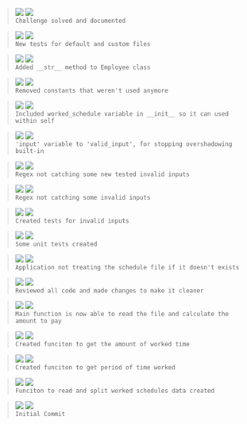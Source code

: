 > ![](https://img.shields.io/badge/Jun_13,_2022-black) ![](https://img.shields.io/badge/v0.10.0-FEAT-blue)  
> `Challenge solved and documented`

> ![](https://img.shields.io/badge/Jun_13,_2022-black) ![](https://img.shields.io/badge/v0.9.0-FEAT-blue)  
> `New tests for default and custom files`

> ![](https://img.shields.io/badge/Jun_13,_2022-black) ![](https://img.shields.io/badge/v0.8.0-FEAT-blue)  
> `Added __str__ method to Employee class`

> ![](https://img.shields.io/badge/Jun_13,_2022-black) ![](https://img.shields.io/badge/v0.7.5-REFACTOR-red)  
> `Removed constants that weren't used anymore`

> ![](https://img.shields.io/badge/Jun_13,_2022-black) ![](https://img.shields.io/badge/v0.7.4-REFACTOR-red)  
> `Included worked_schedule variable in __init__ so it can used within self`

> ![](https://img.shields.io/badge/Jun_13,_2022-black) ![](https://img.shields.io/badge/v0.7.3-REFACTOR-red)  
> `'input' variable to 'valid_input', for stopping overshadowing built-in`

> ![](https://img.shields.io/badge/Jun_13,_2022-black) ![](https://img.shields.io/badge/v0.7.2-FIX-green)  
> `Regex not catching some new tested invalid inputs`

> ![](https://img.shields.io/badge/Jun_10,_2022-black) ![](https://img.shields.io/badge/v0.7.1-FIX-green)  
> `Regex not catching some invalid inputs`
 
> ![](https://img.shields.io/badge/Jun_10,_2022-black) ![](https://img.shields.io/badge/v0.7.0-FEAT-blue)  
> `Created tests for invalid inputs`

> ![](https://img.shields.io/badge/Jun_08,_2022-black) ![](https://img.shields.io/badge/v0.6.0-FEAT-blue)  
> `Some unit tests created`

> ![](https://img.shields.io/badge/Jun_08,_2022-black) ![](https://img.shields.io/badge/v0.5.2-FIX-green)  
> `Application not treating the schedule file if it doesn't exists`

> ![](https://img.shields.io/badge/Jun_08,_2022-black) ![](https://img.shields.io/badge/v0.5.1-REFACTOR-red)  
> `Reviewed all code and made changes to make it cleaner`

> ![](https://img.shields.io/badge/Jun_07,_2022-black) ![](https://img.shields.io/badge/v0.5.0-FEAT-blue)  
> `Main function is now able to read the file and calculate the amount to pay`

> ![](https://img.shields.io/badge/Jun_07,_2022-black) ![](https://img.shields.io/badge/v0.4.0-FEAT-blue)  
> `Created funciton to get the amount of worked time`

> ![](https://img.shields.io/badge/Jun_07,_2022-black) ![](https://img.shields.io/badge/v0.3.0-FEAT-blue)  
> `Created funciton to get period of time worked`

> ![](https://img.shields.io/badge/Jun_07,_2022-black) ![](https://img.shields.io/badge/v0.2.0-FEAT-blue)  
> `Funciton to read and split worked schedules data created`

> ![](https://img.shields.io/badge/Jun_07,_2022-black) ![](https://img.shields.io/badge/v0.1.0-FEAT-blue)  
> `Initial Commit`